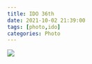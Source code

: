 ```yaml
---
title: IDO 36th
date: 2021-10-02 21:39:00
tags: [photo,ido]
categories: Photo
---
```

<img src="https://sadness96.github.io/images/blog/photo-Ido36/ido36logo.jpg"/>

<!-- more -->
<ul class="grid effect-1" id="grid">

</ul>

<link rel="stylesheet" type="text/css" href="/blog/lib/masonry/default.css" />
<link rel="stylesheet" type="text/css" href="/blog/lib/masonry/component.css" />
<script src="https://cdn.bootcss.com/jquery/3.4.1/jquery.min.js"></script>
<script src="/blog/lib/masonry/modernizr.custom.js"></script>
<script src="/blog/lib/masonry/masonry.pkgd.min.js"></script>
<script src="/blog/lib/masonry/imagesloaded.pkgd.min.js"></script>
<script src="/blog/lib/masonry/classie.js"></script>
<script src="/blog/lib/masonry/AnimOnScroll.js"></script>
<script src="/blog/lib/masonry/ImgPreview.js"></script>

<script>
    var vOssPath = 'https://sadness.oss-cn-beijing.aliyuncs.com/';
    var vOssProcess = '?x-oss-process=image/resize,m_lfit,w_348';
    var vPhotos = [
        'images/photo-Ido36/554A0778.jpg',
        'images/photo-Ido36/554A0781.jpg',
        'images/photo-Ido36/554A0788.jpg',
        'images/photo-Ido36/554A0796.jpg',
        'images/photo-Ido36/554A0799.jpg',
        'images/photo-Ido36/554A0809.jpg',
        'images/photo-Ido36/554A0850.jpg',
        'images/photo-Ido36/554A0853.jpg',
        'images/photo-Ido36/554A0860.jpg',
        'images/photo-Ido36/554A0862.jpg',
        'images/photo-Ido36/554A0868.jpg',
        'images/photo-Ido36/554A0889.jpg',
        'images/photo-Ido36/554A0897.jpg'
    ];
    vPhotos.forEach(element => {
        $("#grid").append('<li><img class="photo" src="' + vOssPath + element + vOssProcess + '" alt="' + vOssPath + element + '" style="cursor: pointer;"></li>');
    });

    new AnimOnScroll(document.getElementById('grid'), {
        minDuration : 0.4,
        maxDuration : 0.7,
        viewportFactor : 0.2
    });

    $(function(){  
        $(".photo").click(function(){  
            imgShow("#outerdiv", "#innerdiv", "#bigimg", $(this));
        });  
    });  
</script>